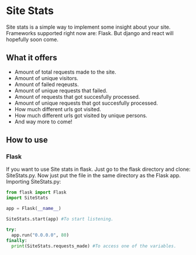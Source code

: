 # Site Stats
Site stats is a simple way to implement some insight about your site. Frameworks supported right now are: Flask. But django and react will hopefully soon come.  

## What it offers
* Amount of total requests made to the site.
* Amount of unique visitors.
* Amount of failed reqeusts.
* Amount of unique requests that failed.
* Amount of requests that got succesfully processed.
* Amount of unique requests that got succesfully processed.
* How much different urls got visited.
* How much different urls got visited by unique persons.
* And way more to come!

## How to use
### Flask
If you want to use Site stats in flask. Just go to the flask directory and clone: SiteStats.py. Now just put the file in the same directory as the Flask app.  
Importing SiteStats.py:
```python
from flask import Flask
import SiteStats

app = Flask(__name__)

SiteStats.start(app) #To start listening.

try:
  app.run("0.0.0.0", 80)
finally:
  print(SiteStats.requests_made) #To access one of the variables.
```
